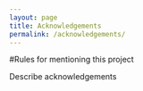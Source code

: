 ```yaml
---
layout: page
title: Acknowledgements
permalink: /acknowledgements/
---
```


#Rules for mentioning this project

Describe acknowledgements


